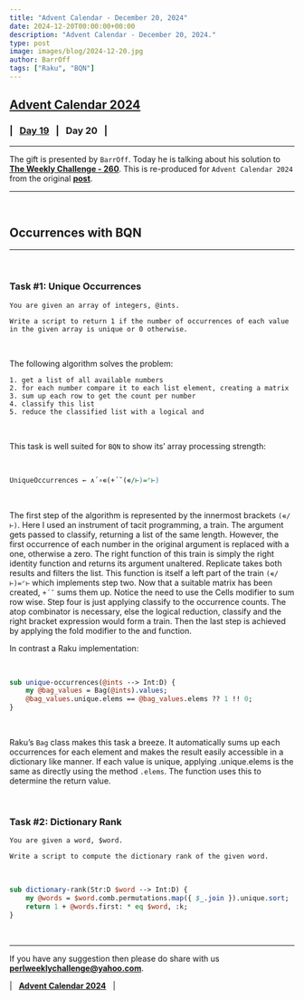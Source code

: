 ```yaml
---
title: "Advent Calendar - December 20, 2024"
date: 2024-12-20T00:00:00+00:00
description: "Advent Calendar - December 20, 2024."
type: post
image: images/blog/2024-12-20.jpg
author: BarrOff
tags: ["Raku", "BQN"]
---
```


## [**Advent Calendar 2024**](/blog/advent-calendar-2024)
### | &nbsp; [**Day 19**](/blog/advent-calendar-2024-12-19) &nbsp; | &nbsp; **Day 20** &nbsp; |
***

The gift is presented by `BarrOff`. Today he is talking about his solution to [**The Weekly Challenge - 260**](/blog/perl-weekly-challenge-260). This is re-produced for `Advent Calendar 2024` from the original [**post**](https://barroff.codeberg.page/2024/03/occurrences-with-bqn).

***

<br>

## Occurrences with BQN
***

<br>

### Task #1: Unique Occurrences

    You are given an array of integers, @ints.

    Write a script to return 1 if the number of occurrences of each value in the given array is unique or 0 otherwise.

<br>

The following algorithm solves the problem:

    1. get a list of all available numbers
    2. for each number compare it to each list element, creating a matrix
    3. sum up each row to get the count per number
    4. classify this list
    5. reduce the classified list with a logical and

<br>

This task is well suited for `BQN` to show its’ array processing strength:

<br>

```perl
UniqueOccurrences ← ∧´∘∊(+´˘(∊/⊢)=⌜⊢)
```

<br>

The first step of the algorithm is represented by the innermost brackets `(∊/⊢)`. Here I used an instrument of tacit programming, a train. The argument gets passed to classify, returning a list of the same length. However, the first occurrence of each number in the original argument is replaced with a one, otherwise a zero. The right function of this train is simply the right identity function and returns its argument unaltered. Replicate takes both results and filters the list. This function is itself a left part of the train `(∊/⊢)=⌜⊢` which implements step two. Now that a suitable matrix has been created, `+´˘` sums them up. Notice the need to use the Cells modifier to sum row wise. Step four is just applying classify to the occurrence counts. The atop combinator is necessary, else the logical reduction, classify and the right bracket expression would form a train. Then the last step is achieved by applying the fold modifier to the and function.

In contrast a Raku implementation:

<br>

```perl
sub unique-occurrences(@ints --> Int:D) {
    my @bag_values = Bag(@ints).values;
    @bag_values.unique.elems == @bag_values.elems ?? 1 !! 0;
}
```

<br>

Raku’s `Bag` class makes this task a breeze. It automatically sums up each occurrences for each element and makes the result easily accessible in a dictionary like manner. If each value is unique, applying .unique.elems is the same as directly using the method `.elems`. The function uses this to determine the return value.

<br>

### Task #2: Dictionary Rank

    You are given a word, $word.

    Write a script to compute the dictionary rank of the given word.

<br>

```perl
sub dictionary-rank(Str:D $word --> Int:D) {
    my @words = $word.comb.permutations.map({ $_.join }).unique.sort;
    return 1 + @words.first: * eq $word, :k;
}
```

<br>

***

If you have any suggestion then please do share with us **<perlweeklychallenge@yahoo.com>**.

| &nbsp; [**Advent Calendar 2024**](/blog/advent-calendar-2024) &nbsp; |

